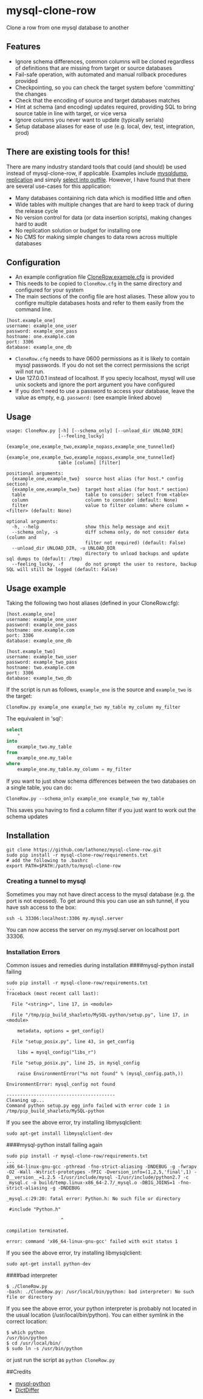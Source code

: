 # mysql-clone-row
Clone a row from one mysql database to another

## Features
* Ignore schema differences, common columns will be cloned regardless of definitions that are missing from target or source databases
* Fail-safe operation, with automated and manual rollback procedures provided
* Checkpointing, so you can check the target system before 'committing' the changes
* Check that the encoding of source and target databases matches
* Hint at schema (and encoding) updates required, providing SQL to bring source table in line with target, or vice versa
* Ignore columns you never want to update (typically serials)
* Setup database aliases for ease of use (e.g. local, dev, test, integration, prod)

## There are existing tools for this!
There are many industry standard tools that could (and should) be used instead of mysql-clone-row, if applicable. Examples include [mysqldump](https://dev.mysql.com/doc/refman/5.1/en/mysqldump.html), [replication](https://dev.mysql.com/doc/refman/5.0/en/replication.html) and simply [select into outfile](https://dev.mysql.com/doc/refman/5.1/en/select-into.html).
However, I have found that there are several use-cases for this application:
* Many databases containing rich data which is modified little and often
* Wide tables with multiple changes that are hard to keep track of during the release cycle
* No version control for data (or data insertion scripts), making changes hard to audit
* No replication solution or budget for installing one
* No CMS for making simple changes to data rows across multiple databases

## Configuration
* An example configration file [CloneRow.example.cfg](https://github.com/lathonez/mysql-clone-row/blob/master/CloneRow.example.cfg) is provided
* This needs to be copied to `CloneRow.cfg` in the same directory and configured for your system
* The main sections of the config file are host aliases. These allow you to configre multiple databases hosts and refer to them easily from the command line.
```
[host.example_one]
username: example_one_user
password: example_one_pass
hostname: one.example.com
port: 3306
database: example_one_db
```
* `CloneRow.cfg` needs to have 0600 permissions as it is likely to contain mysql passwords. If you do not set the correct permissions the script will not run.
* Use 127.0.0.1 instead of localhost. If you speciy localhost, mysql will use unix sockets and ignore the port argument you have configured
* If you don't need to use a password to access your database, leave the value as empty, e.g. `password:` (see example linked above)

## Usage

```
usage: CloneRow.py [-h] [--schema_only] [--unload_dir UNLOAD_DIR]
                   [--feeling_lucky]
                   {example_one,example_two,example_nopass,example_one_tunnelled}
                   {example_one,example_two,example_nopass,example_one_tunnelled}
                   table [column] [filter]

positional arguments:
  {example_one,example_two}  source host alias (for host.* config section)
  {example_one,example_two}  target host alias (for host.* section)
  table                      table to consider: select from <table>
  column                     column to consider (default: None)
  filter                     value to filter column: where column = <filter> (default: None)

optional arguments:
  -h, --help                 show this help message and exit
  --schema_only, -s          diff schema only, do not consider data (column and
                             filter not required) (default: False)
  --unload_dir UNLOAD_DIR, -u UNLOAD_DIR
                             directory to unload backups and update sql dumps to (default: /tmp)
  --feeling_lucky, -f        do not prompt the user to restore, backup SQL will still be logged (default: False)
```

## Usage example
Taking the following two host aliases (defined in your CloneRow.cfg):
```
[host.example_one]
username: example_one_user
password: example_one_pass
hostname: one.example.com
port: 3306
database: example_one_db

[host.example_two]
username: example_two_user
password: example_two_pass
hostname: two.example.com
port: 3306
database: example_two_db
```
If the script is run as follows, `example_one` is the source and `example_two` is the target:

`CloneRow.py example_one example_two my_table my_column my_filter`

The equivalent in 'sql':
```sql
select
    *
into
    example_two.my_table
from
    example_one.my_table
where
    example_one.my_table.my_column = my_filter
```
If you want to just show schema differences between the two databases on a single table, you can do:

`CloneRow.py --schema_only example_one example_two my_table`

This saves you having to find a column filter if you just want to work out the schema updates

## Installation
```
git clone https://github.com/lathonez/mysql-clone-row.git
sudo pip install -r mysql-clone-row/requirements.txt
# add the following to .bashrc
export PATH=$PATH:/path/to/mysql-clone-row
```

### Creating a tunnel to mysql
Sometimes you may not have direct access to the mysql database (e.g. the port is not exposed). To get around this you can use an ssh tunnel, if you have ssh access to the box:

`ssh -L 33306:localhost:3306 my.mysql.server`

You can now access the server on my.mysql.server on localhost port 33306.

### Installation Errors
Common issues and remedies during installation
####mysql-python install failing

```
sudo pip install -r mysql-clone-row/requirements.txt
...
Traceback (most recent call last):

  File "<string>", line 17, in <module>

  File "/tmp/pip_build_shazleto/MySQL-python/setup.py", line 17, in <module>

    metadata, options = get_config()

  File "setup_posix.py", line 43, in get_config

    libs = mysql_config("libs_r")

  File "setup_posix.py", line 25, in mysql_config

    raise EnvironmentError("%s not found" % (mysql_config.path,))

EnvironmentError: mysql_config not found

----------------------------------------
Cleaning up...
Command python setup.py egg_info failed with error code 1 in /tmp/pip_build_shazleto/MySQL-python
```

If you see the above error, try installing libmysqlclient:

`sudo apt-get install libmysqlclient-dev`

####mysql-python install failing again
```
sudo pip install -r mysql-clone-row/requirements.txt
...
x86_64-linux-gnu-gcc -pthread -fno-strict-aliasing -DNDEBUG -g -fwrapv -O2 -Wall -Wstrict-prototypes -fPIC -Dversion_info=(1,2,5,'final',1) -D__version__=1.2.5 -I/usr/include/mysql -I/usr/include/python2.7 -c _mysql.c -o build/temp.linux-x86_64-2.7/_mysql.o -DBIG_JOINS=1 -fno-strict-aliasing -g -DNDEBUG

_mysql.c:29:20: fatal error: Python.h: No such file or directory

 #include "Python.h"

                    ^

compilation terminated.

error: command 'x86_64-linux-gnu-gcc' failed with exit status 1
```

If you see the above error, try installing libmysqlclient:

`sudo apt-get install python-dev`

####bad interpreter

```
$ ./CloneRow.py
-bash: ./CloneRow.py: /usr/local/bin/python: bad interpreter: No such file or directory
```

If you see the above error, your python interpreter is probably not located in the usual location (/usr/local/bin/python). You can either symlink in the correct location:

```
$ which python
/usr/bin/python
$ cd /usr/local/bin/
$ sudo ln -s /usr/bin/python
```

or just run the script as `python CloneRow.py`

##Credits
* [mysql-python](http://mysql-python.sourceforge.net/MySQLdb.html)
* [DictDiffer](https://github.com/hughdbrown/dictdiffer)
